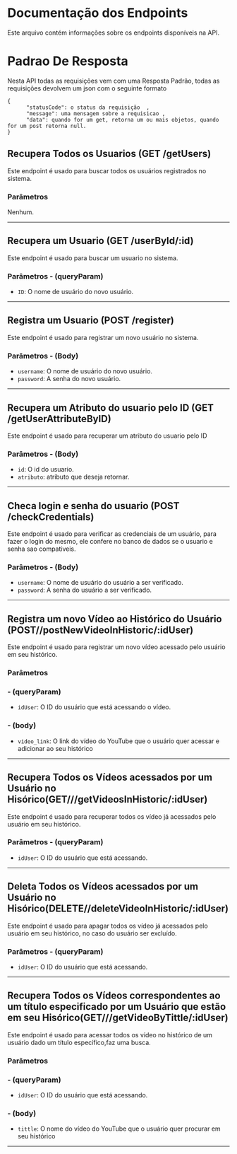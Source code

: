 # Documentação dos Endpoints
Este arquivo contém informações sobre os endpoints disponíveis na API.

# Padrao De Resposta
Nesta API todas as requisições vem com uma Resposta Padrão, todas as requisições devolvem um json com o seguinte formato 

    {
	      "statusCode": o status da requisição  ,
	      "message": uma mensagem sobre a requisicao ,
	      "data": quando for um get, retorna um ou mais objetos, quando for um post retorna null. 
    }


## Recupera Todos os Usuarios (GET /getUsers)
Este endpoint é usado para buscar todos os usuários registrados no sistema.
### Parâmetros
Nenhum.

---

## Recupera um Usuario (GET /userById/:id)
Este endpoint é usado para buscar um usuario no sistema.
### Parâmetros - (queryParam)
- `ID`: O nome de usuário do novo usuário.

---

## Registra um Usuario (POST /register)
Este endpoint é usado para registrar um novo usuário no sistema.
### Parâmetros - (Body)
- `username`: O nome de usuário do novo usuário.
- `password`: A senha do novo usuário.

---
## Recupera um Atributo do usuario pelo ID (GET /getUserAttributeByID)
Este endpoint é usado para recuperar um atributo do usuario pelo ID
### Parâmetros - (Body)
- `id`: O id do usuario.
- `atributo`: atributo que deseja retornar.
---

## Checa login e senha do usuario (POST /checkCredentials)
Este endpoint é usado para verificar as credenciais de um usuário, para fazer o login do mesmo, ele confere no banco de dados se o usuario e senha sao compativeis.

### Parâmetros - (Body)

- `username`: O nome de usuário do usuário a ser verificado.
- `password`: A senha do usuário a ser verificado.
---

## Registra um novo Vídeo ao Histórico do Usuário (POST//postNewVideoInHistoric/:idUser)
Este endpoint é usado para registrar um novo vídeo acessado pelo usuário em seu histórico.

### Parâmetros 

### - (queryParam)
- `idUser`: O ID do usuário que está acessando o vídeo.
### - (body)
- `video_link`: O link do vídeo do YouTube que o usuário quer acessar e adicionar ao seu histórico
---
## Recupera Todos os Vídeos acessados por um Usuário no Hisórico(GET///getVideosInHistoric/:idUser)
Este endpoint é usado para recuperar todos os vídeo já acessados pelo usuário em seu histórico.

### Parâmetros  - (queryParam)
- `idUser`: O ID do usuário que está acessando.
---
## Deleta Todos os Vídeos acessados por um Usuário no Hisórico(DELETE//deleteVideoInHistoric/:idUser)
Este endpoint é usado para apagar todos os vídeo já acessados pelo usuário em seu histórico, no caso do usuário ser excluído.

### Parâmetros  - (queryParam)
- `idUser`: O ID do usuário que está acessando.
---

## Recupera Todos os Vídeos correspondentes ao um título especificado por um Usuário que estão em seu Hisórico(GET///getVideoByTittle/:idUser)
Este endpoint é usado para acessar todos os vídeo no histórico de um usuário dado um título específico,faz uma busca.

### Parâmetros  
### - (queryParam)
- `idUser`: O ID do usuário que está acessando.
### - (body)
- `tittle`: O nome do vídeo do YouTube que o usuário quer procurar em  seu histórico
---





